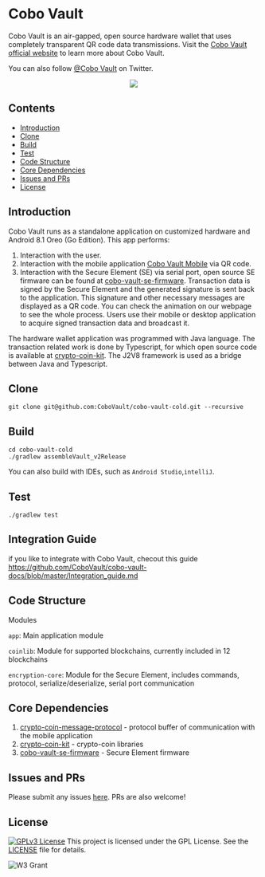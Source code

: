 # Cobo Vault

Cobo Vault is an air-gapped, open source hardware wallet that uses completely transparent QR code data transmissions. Visit the [Cobo Vault official website]( https://cobo.com/hardware-wallet/cobo-vault)  to learn more about Cobo Vault.

You can also follow [@Cobo Vault](https://twitter.com/CoboVault) on Twitter.

<div align=center><img src="https://cobo.com/_next/static/images/intro-2b5b0b44cc64639df4fcdd9ccc46fd4b.png"/></div>

## Contents

- [Introduction](#introduction)
- [Clone](#clone)
- [Build](#build)
- [Test](#test)
- [Code Structure](#code-structure)
- [Core Dependencies](#core-dependencies)
- [Issues and PRs](#issues-and-prs)
- [License](#license)


## Introduction
Cobo Vault runs as a standalone application on customized hardware and Android 8.1 Oreo (Go Edition).  This app performs:
1. Interaction with the user. 
2. Interaction with the mobile application [Cobo Vault Mobile](https://cobo.com/hardware-wallet/cobo-vault-app) via QR code. 
3. Interaction with the Secure Element (SE) via serial port, open source SE firmware can be found at [cobo-vault-se-firmware](https://github.com/CoboVault/cobo-vault-se-firmware). Transaction data is signed by the Secure Element and the generated signature is sent back to the application. This signature and other necessary messages are displayed as a QR code. You can check the animation on our webpage to see the whole process. Users use their mobile or desktop application to acquire signed transaction data and broadcast it. 

The hardware wallet application was programmed with Java language. The transaction related work is done by Typescript, for which open source code is available at [crypto-coin-kit](https://github.com/CoboVault/crypto-coin-kit). The J2V8 framework is used as a bridge between Java and Typescript. 


## Clone

    git clone git@github.com:CoboVault/cobo-vault-cold.git --recursive

## Build
    cd cobo-vault-cold
    ./gradlew assembleVault_v2Release
You can also build with IDEs, such as `Android Studio`,`intelliJ`.

## Test
    ./gradlew test

## Integration Guide
if you like to integrate with Cobo Vault, checout this guide https://github.com/CoboVault/cobo-vault-docs/blob/master/Integration_guide.md

## Code Structure
Modules

`app`: Main application module

`coinlib`: Module for supported blockchains, currently included in 12 blockchains

`encryption-core`: Module for the Secure Element, includes commands, protocol, serialize/deserialize, serial port communication

## Core Dependencies
1. [crypto-coin-message-protocol](https://github.com/CoboVault/crypto-coin-message-protocol) - protocol buffer of communication with the mobile application
2. [crypto-coin-kit](https://github.com/CoboVault/crypto-coin-kit) - crypto-coin libraries
3. [cobo-vault-se-firmware](https://github.com/CoboVault/cobo-vault-se-firmware) - Secure Element firmware

## Issues and PRs
Please submit any issues [here](https://github.com/CoboVault/cobo-vault-cold/issues). PRs are also welcome!

## License
[![GPLv3 License](https://img.shields.io/badge/License-GPL%20v3-green.svg)](https://opensource.org/licenses/)
This project is licensed under the GPL License. See the [LICENSE](LICENSE) file for details.


![W3 Grant](https://github.com/w3f/General-Grants-Program/blob/master/src/badge_black.svg)
